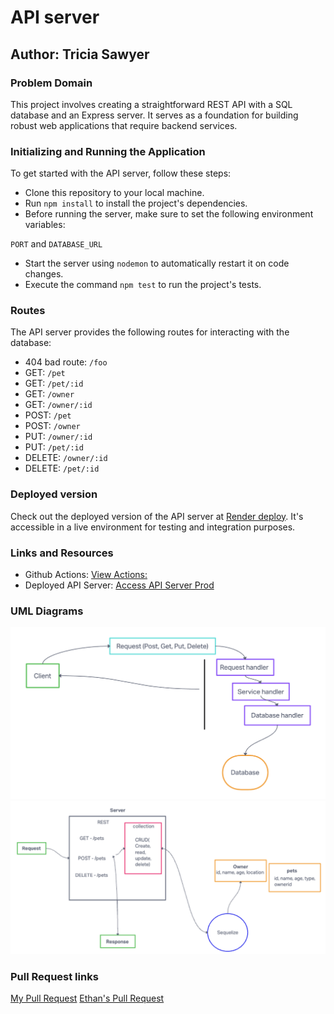 # API server

## Author: Tricia Sawyer

### Problem Domain

This project involves creating a straightforward REST API with a SQL database and an Express server. It serves as a foundation for building robust web applications that require backend services.

### Initializing and Running the Application

To get started with the API server, follow these steps:

- Clone this repository to your local machine.
- Run `npm install` to install the project's dependencies.
- Before running the server, make sure to set the following environment variables:

`PORT` and `DATABASE_URL`

- Start the server using `nodemon` to automatically restart it on code changes.
- Execute the command `npm test` to run the project's tests.

### Routes

The API server provides the following routes for interacting with the database:

- 404 bad route: `/foo`
- GET: `/pet`
- GET: `/pet/:id`
- GET: `/owner`
- GET: `/owner/:id`
- POST: `/pet`
- POST: `/owner`
- PUT: `/owner/:id`
- PUT: `/pet/:id`
- DELETE: `/owner/:id`
- DELETE: `/pet/:id`

### Deployed version

Check out the deployed version of the API server at [Render deploy](https://api-server-prod-3588.onrender.com). It's accessible in a live environment for testing and integration purposes.

### Links and Resources

- Github Actions: [View Actions:](https://github.com/triciasawyer/api-server/actions)
- Deployed API Server: [Access API Server Prod](https://api-server-prod-3588.onrender.com)

### UML Diagrams

![Phase 1 UML Diagram](./assets/phase1.png)
![Phase 2 UML Diagram](./assets/phase2.png)

### Pull Request links

[My Pull Request](https://github.com/triciasawyer/api-server-ethanStorm/pull/1)
[Ethan's Pull Request](https://github.com/triciasawyer/api-server/pull/2)
